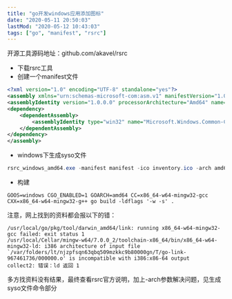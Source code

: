 ```yaml
---
title: "go开发windows应用添加图标"
date: "2020-05-11 20:50:03"
lastMod: "2020-05-12 10:43:03"
tags: ["go", "manifest", "rsrc"]
---
```


开源工具源码地址：github.com/akavel/rsrc

- 下载rsrc工具
- 创建一个manifest文件

```xml
<?xml version="1.0" encoding="UTF-8" standalone="yes"?>
<assembly xmlns="urn:schemas-microsoft-com:asm.v1" manifestVersion="1.0">
<assemblyIdentity version="1.0.0.0" processorArchitecture="Amd64" name="controls" type="win32"></assemblyIdentity>
<dependency>
    <dependentAssembly>
        <assemblyIdentity type="win32" name="Microsoft.Windows.Common-Controls" version="6.0.0.0" processorArchitecture="Amd64" publicKeyToken="6595b64144ccf1df" language="*"></assemblyIdentity>
    </dependentAssembly>
</dependency>
</assembly>
```

- windows下生成syso文件

```powershell
rsrc_windows_amd64.exe -manifest manifest -ico inventory.ico -arch amd64 -o inventory.syso
```

- 构建

```shell
GOOS=windows CGO_ENABLED=1 GOARCH=amd64 CC=x86_64-w64-mingw32-gcc CXX=x86_64-w64-mingw32-g++ go build -ldflags '-w -s' .
```



注意，网上找到的资料都会报以下的错：

```shell
/usr/local/go/pkg/tool/darwin_amd64/link: running x86_64-w64-mingw32-gcc failed: exit status 1
/usr/local/Cellar/mingw-w64/7.0.0_2/toolchain-x86_64/bin/x86_64-w64-mingw32-ld: i386 architecture of input file `/var/folders/lt/njzpfsqn63qbq509mzkkc9b80000gn/T/go-link-967461736/000000.o' is incompatible with i386:x86-64 output
collect2: 错误：ld 返回 1
```

多方找资料没有结果，最终查看rsrc官方说明，加上-arch参数解决问题，见生成syso文件命令部分